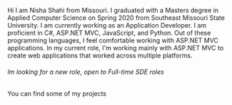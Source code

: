 Hi I am Nisha Shahi from Missouri. I graduated with a Masters degree in Applied Computer Science on Spring 2020 from Southeast Missouri State University. I am currently working as an Application Developer. I am proficient in C#, ASP.NET MVC, JavaScript, and Python. Out of these programming languages, I feel comfortable working with ASP.NET MVC applications. In my current role, I'm working mainly with ASP.NET MVC to create web applications that worked across multiple platforms. 


###### _Im looking for a new role, open to Full-time SDE roles_

You can find some of my projects




